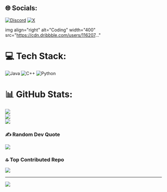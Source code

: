 
## 🌐 Socials:
[![Discord](https://img.shields.io/badge/Discord-%237289DA.svg?logo=discord&logoColor=white)](https://discord.gg/santiago_moroncr) [![X](https://img.shields.io/badge/X-black.svg?logo=X&logoColor=white)](https://x.com/santiago_cro) 

img align="right" alt="Coding" width="400" src="https://cdn.dribbble.com/users/116207..."

# 💻 Tech Stack:
![Java](https://img.shields.io/badge/java-%23ED8B00.svg?style=for-the-badge&logo=openjdk&logoColor=white) ![C++](https://img.shields.io/badge/c++-%2300599C.svg?style=for-the-badge&logo=c%2B%2B&logoColor=white) ![Python](https://img.shields.io/badge/python-3670A0?style=for-the-badge&logo=python&logoColor=ffdd54)
# 📊 GitHub Stats:
![](https://github-readme-stats.vercel.app/api?username=MikuWasTaken&theme=dark&hide_border=false&include_all_commits=false&count_private=false)<br/>
![](https://github-readme-streak-stats.herokuapp.com/?user=MikuWasTaken&theme=dark&hide_border=false)<br/>
![](https://github-readme-stats.vercel.app/api/top-langs/?username=MikuWasTaken&theme=dark&hide_border=false&include_all_commits=false&count_private=false&layout=compact)

### ✍️ Random Dev Quote
![](https://quotes-github-readme.vercel.app/api?type=horizontal&theme=radical)

### 🔝 Top Contributed Repo
![](https://github-contributor-stats.vercel.app/api?username=MikuWasTaken&limit=5&theme=dark&combine_all_yearly_contributions=true)

---
[![](https://visitcount.itsvg.in/api?id=MikuWasTaken&icon=0&color=0)](https://visitcount.itsvg.in)

<!-- Proudly created with GPRM ( https://gprm.itsvg.in ) -->
